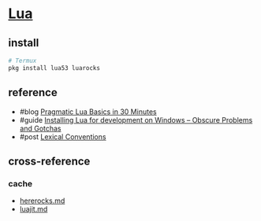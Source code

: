 # [Lua](https://www.lua.org/)

## install

```sh
# Termux
pkg install lua53 luarocks
```

## reference

- #blog [Pragmatic Lua Basics in 30 Minutes](https://ruoyusun.com/2013/03/23/pragmatic-lua-basics-in-30-mins.html)
- #guide [Installing Lua for development on Windows – Obscure Problems and Gotchas](https://obscureproblemsandgotchas.com/development/windows/installing-lua-for-development-on-windows/)
- #post [Lexical Conventions](https://www.lua.org/manual/5.4/manual.html#3.1)

## cross-reference

### cache

- [hererocks.md](/lib/lua/hererocks.md)
- [luajit.md](/lib/lua/luajit.md)